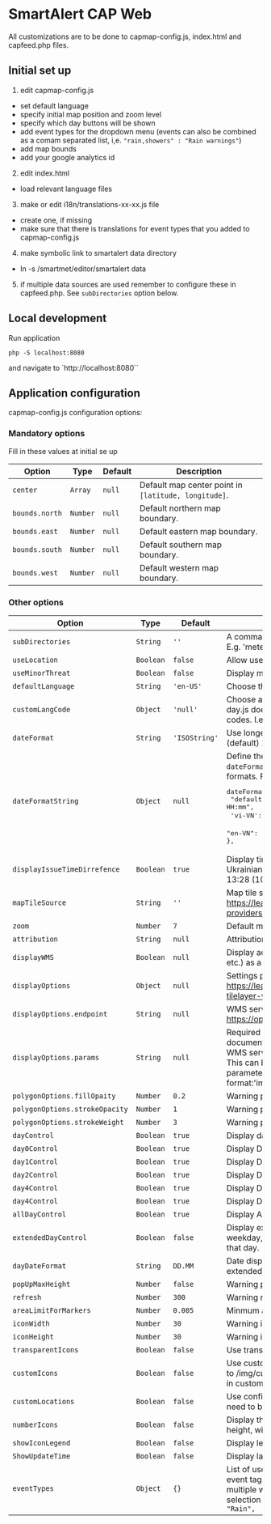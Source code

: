 # SmartAlert CAP Web

All customizations are to be done to capmap-config.js, index.html and capfeed.php files.

## Initial set up

1. edit capmap-config.js 
  * set default language
  * specify initial map position and zoom level
  * specify which day buttons will be shown
  * add event types for the dropdown menu (events can also be combined as a comam separated list, i,e. `"rain,showers" : "Rain warnings"`)
  * add map bounds
  * add your google analytics id

2. edit index.html
  * load relevant language files

3. make or edit i18n/translations-xx-xx.js file
  * create one, if missing
  * make sure that there is translations for event types that you
    added to capmap-config.js

4. make symbolic link to smartalert data directory
  * ln -s /smartmet/editor/smartalert data

5. if multiple data sources are used remember to configure these in capfeed.php. See `subDirectories` option below.

## Local development
Run application
```
php -S localhost:8080
```
and navigate to `http://localhost:8080``

## Application configuration
capmap-config.js configuration options:

### Mandatory options
Fill in these values at initial se up

| Option                | Type |  Default         | Description
| --------------------- | ---- | ---------------- | ------------------------------------------- |
| `center`              | `Array`   | `null`          | Default map center point in `[latitude, longitude]`. |
| `bounds.north`        | `Number`  | `null`          | Default northern map boundary. |
| `bounds.east`         | `Number`  | `null`          | Default eastern map boundary. |
| `bounds.south`        | `Number`  | `null`          | Default southern map boundary. |
| `bounds.west`         | `Number`  | `null`          | Default western map boundary. |

### Other options
| Option                | Type |  Default         | Description
| --------------------- | ---- | ---------------- | ------------------------------------------- |
| `subDirectories`      | `String`  | `''`  | A comma separated list of data source subdirectories. E.g. 'meteorology,hydrology'. By default data/ is used. |
| `useLocation`         | `Boolean` | `false`         | Allow user location. |
| `useMinorThreat`      | `Boolean` | `false`         | Display minor threat level warning. |
| `defaultLanguage`     | `String`  | `'en-US'`       | Choose the defaylt language. |
| `customLangCode`     | `Object`  | `'null'`       | Choose a custom language code for date formatting, day.js doesn't always use ISO standard language codes. I.e. `customLangCode: {'ua-UA':'uk'}` |
| `dateFormat`          | `String`  | `'ISOString'`   | Use longer date format. Available options are `long` and (default) `ISOString`. |
| `dateFormatString`    | `Object`  | `null`        | Define the date format used in warning popups if `dateFormat:long`. It's also possible to define date formats. For example:<pre>dateFormatString: {<br>  "default": "MMMM Do YYYY, HH:mm",<br>  'vi-VN': 'HH [giá»] mm [phÃºt], [ngÃ y] DD/MM/YYYY', <br>  "en-VN": "MMMM Do YYYY, HH:mm"<br>},</pre>
| `displayIssueTimeDirrefence`    | `Boolean`  | `true`        | Display time difference to time of issue (i.e. Issued by Ukrainian Hydrometeorological Center at 29.11.2022, 13:28 (10 days 22 hours 11 minutes ago)) |
| `mapTileSource`       | `String`  | `''` | Map tile source. See examples from here: https://leaflet-extras.github.io/leaflet-providers/preview/ |
| `zoom`                | `Number`  | `7`             | Default map zoom level. |
| `attribution`         | `String`  | `null`          | Attribution text/link. |
| `displayWMS`          | `Boolean` | `null`          | Display additional content (country borders, regions etc.) as a WMS layer. |
| `displayOptions`      | `Object`  | `null`          | Settings passed to Tilelayer.WMS. Documentation: https://leafletjs.com/reference.html#tilelayer-wms-l-tilelayer-wms
| `displayOptions.endpoint`   | `String`  | `null`    | WMS server endpoint. E.g.: https://openwms.fmi.fi/geoserver/wms
| `displayOptions.params`     | `String`  | `null`    | Required query parameters. If any custom options not documented here are used, they will be sent to the WMS server as extra parameters in each request URL. This can be useful for non-standard vendor WMS parameters. E.g. {layers:'nexrad-n0r-900913', format:'image/png', transparent:true} 
| `polygonOptions.fillOpaity`    | `Number` | `0.2`   | Warning polygon fill opacity in pixels. |
| `polygonOptions.strokeOpacity` | `Number` | `1`     | Warning polygon stroke opacity in pixels.  |
| `polygonOptions.strokeWeight`  | `Number` | `3`     | Warning polygon stroke wight in pixels. |
| `dayControl`          | `Boolean` | `true`          | Display day control buttons. |
| `day0Control`         | `Boolean` | `true`          | Display Day 1 button. |
| `day1Control`         | `Boolean` | `true`          | Display Day 2 button.  |
| `day2Control`         | `Boolean` | `true`          | Display Day 3 button.  |
| `day4Control`         | `Boolean` | `true`          | Display Day 4 button.  |
| `day4Control`         | `Boolean` | `true`          | Display Day 5 button.  |
| `allDayControl`       | `Boolean` | `true`          | Display All days button.  |
| `extendedDayControl`  | `Boolean` | `false`         | Display extended day selection buttons that include weekday, date and color of the highest warning of the that day. |
| `dayDateFormat`       | `String`  | `DD.MM`         | Date displayed on day selection buttons if extendedDayControl is true |
| `popUpMaxHeight`      | `Number`  | `false`         | Warning popup maximum height in pixels. |
| `refresh`             | `Number`  | `300`           | Warning refresh interval in seconds. |
| `areaLimitForMarkers` | `Number`  | `0.005`         | Minmum area for warning symbols to be displayed. |
| `iconWidth`           | `Number`  | `30`            | Warning icon width in pixels. |
| `iconHeight`          | `Number`  | `30`            | Warning icon height in pixels. |
| `transparentIcons`    | `Boolean` | `false`         | Use transparent icons. |
| `customIcons`         | `Boolean` | `false`         | Use custom icons. Requires copying contents of /img/ to /img/custom including the transparent folder. Images in custom folder can then be replaced. |
| `customLocations`     | `Boolean` | `false`         | Use configurable custom locations. Custom locations need to be added to locations.js file.  |
| `numberIcons`         | `Boolean` | `false`         | Display the numeric value instead of icon for wave height, wind speed, swell height and surf height.  |
| `showIconLegend`      | `Boolean` | `false`         | Display legend that tells meaning of active markers. |
| `ShowUpdateTime`      | `Boolean` | `false`         | Display latest update time on legend |
| `eventTypes`          | `Object`  | `{}`            | List of used events, key is unique word appearing in event tag. Use comma separated keys to combine multiple warning events to be displayed with one selection in the dropdown list, i.e.: `"shower,rain": "Rain",` |
